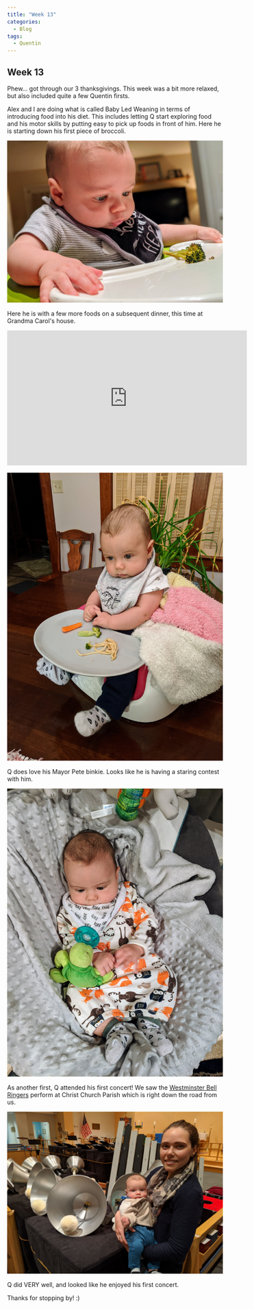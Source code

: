 ```yaml
---
title: "Week 13"
categories:
  - Blog
tags:
  - Quentin
---
```


## Week 13

Phew... got through our 3 thanksgivings. This week was a bit more relaxed, but also included quite a few Quentin firsts.

Alex and I are doing what is called Baby Led Weaning in terms of introducing food into his diet. This includes letting Q start exploring food and his motor skills by putting easy to pick up foods in front of him. Here he is starting down his first piece of broccoli.

![Picture Title](/assets/images/broccoli.jpg)

Here he is with a few more foods on a subsequent dinner, this time at Grandma Carol's house.

<p>
</p>

<iframe width="560" height="315" src="https://www.youtube.com/embed/xBSaXjQeZgo" frameborder="0" allow="accelerometer; autoplay; encrypted-media; gyroscope; picture-in-picture" allowfullscreen></iframe>

<p>
</p>

![Picture Title](/assets/images/eating.jpg)

Q does love his Mayor Pete binkie. Looks like he is having a staring contest with him.

![Picture Title](/assets/images/pete_stare.jpg)

As another first, Q attended his first concert! We saw the [Westminster Bell Ringers](http://westminsterringers.org "Bell Ringer's Home Page") perform at Christ Church Parish which is right down the road from us.

![Picture Title](/assets/images/bells.jpg)

Q did VERY well, and looked like he enjoyed his first concert.

Thanks for stopping by! :)
